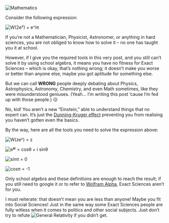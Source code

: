 ![Mathematics](//cacilhas.info/img/lambda.png)

Consider the following expression:

![W(2e²) + e^iπ](//cacilhas.info/img/math/w2e2+eipi.svg)

If you’re not a Mathematician, Physicist, Astronomer, or anything in hard sciences, you are not obliged to know how to solve it – no one has taught you it at school.

However, if I give you the required tools in this very post, and you still can’t solve it by using school algebra, it means you have no fitness for Exact Sciences – which is okay, that’s nothing wrong; it doesn’t make you worse or better than anyone else, maybe you got aptitude for something else.

But we can call **WRONG** people deeply debating about Physics, Astrophysics, Astronomy, Chemistry, and even Math sometimes, like they were misunderstood geniuses. (Yeah… I’m writing this post ’cause I’m fed up with those people.) 😖

No, kid! You aren’t a new “Einstein,” able to understand things that no expert can. It’s just the [Dunning-Kruger effect](https://www.abebooks.com/9786130693619/DunningKruger-Effect-6130693613/plp) preventing you from realising you haven’t gotten even the basics.

By the way, here are all the tools you need to solve the expression above:

![W(zeᶻ) = z](//cacilhas.info/img/math/lamberts-W-function.svg)

![eᶿⁱ = cosθ + i sinθ](//cacilhas.info/img/math/euler.svg)

![sinπ = 0](//cacilhas.info/img/math/sinpi.svg)

![cosπ = -1](//cacilhas.info/img/math/cospi.svg)

Only school algebra and these definitions are enough to reach the result; if you still need to google it or to refer to [Wolfram Alpha](https://www.wolframalpha.com/), Exact Sciences aren’t for you.

I must reiterate: that doesn’t mean you are less than anyone! Maybe you fit into Social Sciences! Just in the same way some Exact Sciences people are fully witless when it comes to politics and other social subjects. Just don’t try to refute ![General Relativity](//cacilhas.info/img/math/general-relativity.svg) if you didn’t get.